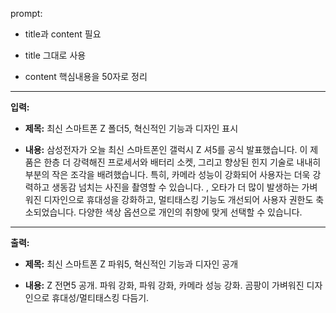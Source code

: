 prompt:
- title과 content 필요

- title 그대로 사용

- content 핵심내용을 50자로 정리
--- 
 



**입력:** 

 - **제목:** 최신 스마트폰 Z 폴더5, 혁신적인 기능과 디자인 표시 

 - **내용:** 삼성전자가 오늘 최신 스마트폰인 갤럭시 Z 셔5를 공식 발표했습니다. 이 제품은 한층 더 강력해진 프로세서와 배터리 소켓, 그리고 향상된 힌지 기술로 내내히 부분의 작은 조각을 배려했습니다. 특히, 카메라 성능이 강화되어 사용자는 더욱 강력하고 생동감 넘치는 사진을 촬영할 수 있습니다. , 오타가 더 많이 발생하는 가벼워진 디자인으로 휴대성을 강화하고, 멀티태스킹 기능도 개선되어 사용자 권한도 축소되었습니다. 다양한 색상 옵션으로 개인의 취향에 맞게 선택할 수 있습니다. 
  
  
 --- 
  
  
 **출력:** 
  
  
 - **제목:** 최신 스마트폰 Z 파워5, 혁신적인 기능과 디자인 공개 
  
 - **내용:** Z 전면5 공개. 파워 강화, 파워 강화, 카메라 성능 강화. 곰팡이 가벼워진 디자인으로 휴대성/멀티태스킹 다듬기.